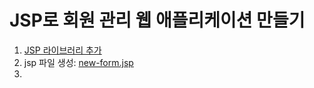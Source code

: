 # JSP로 회원 관리 웹 애플리케이션 만들기

1. [JSP 라이브러리 추가](../build.gradle)
2. jsp 파일 생성: [new-form.jsp](../src/main/webapp/jsp/members/new-form.jsp)
3. 